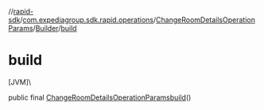 //[rapid-sdk](../../../../index.md)/[com.expediagroup.sdk.rapid.operations](../../index.md)/[ChangeRoomDetailsOperationParams](../index.md)/[Builder](index.md)/[build](build.md)

# build

[JVM]\

public final [ChangeRoomDetailsOperationParams](../index.md)[build](build.md)()
